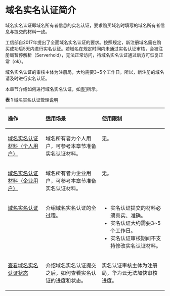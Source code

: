 # 域名实名认证简介<a name="domain_ug_320001"></a>

域名实名认证即域名所有者信息的实名认证，要求购买域名时填写的域名所有者信息与提交的材料一致。

工信部自2017年提出了全面域名实名认证的要求。按照规定，新注册域名需在购买成功后5天内进行实名认证。若域名在规定时间内未通过实名认证审核，会被注册局暂停解析（Serverhold），无法正常访问，待域名实名认证通过后方可恢复正常（ok）。

域名实名认证的审核主体为注册局，大约需要3\~5个工作日。所以，新注册的域名请及时进行实名认证。

本章节介绍如何进行域名实名认证，如[表1](#zh-cn_topic_0193892067_table977612405507)所示。

**表 1**  域名实名认证管理说明

<a name="zh-cn_topic_0193892067_table977612405507"></a>
<table><thead align="left"><tr id="zh-cn_topic_0193892067_row87771409504"><th class="cellrowborder" valign="top" width="23.72237223722372%" id="mcps1.2.4.1.1"><p id="zh-cn_topic_0193892067_p15777740175016"><a name="zh-cn_topic_0193892067_p15777740175016"></a><a name="zh-cn_topic_0193892067_p15777740175016"></a>操作</p>
</th>
<th class="cellrowborder" valign="top" width="35.23352335233523%" id="mcps1.2.4.1.2"><p id="zh-cn_topic_0193892067_p47771140115015"><a name="zh-cn_topic_0193892067_p47771140115015"></a><a name="zh-cn_topic_0193892067_p47771140115015"></a>适用场景</p>
</th>
<th class="cellrowborder" valign="top" width="41.04410441044104%" id="mcps1.2.4.1.3"><p id="zh-cn_topic_0193892067_p11777174055015"><a name="zh-cn_topic_0193892067_p11777174055015"></a><a name="zh-cn_topic_0193892067_p11777174055015"></a>使用限制</p>
</th>
</tr>
</thead>
<tbody><tr id="zh-cn_topic_0193892067_row1110420498311"><td class="cellrowborder" valign="top" width="23.72237223722372%" headers="mcps1.2.4.1.1 "><p id="zh-cn_topic_0193892067_p17104124903117"><a name="zh-cn_topic_0193892067_p17104124903117"></a><a name="zh-cn_topic_0193892067_p17104124903117"></a><a href="域名实名认证材料（个人用户）.md">域名实名认证材料（个人用户）</a></p>
</td>
<td class="cellrowborder" valign="top" width="35.23352335233523%" headers="mcps1.2.4.1.2 "><p id="zh-cn_topic_0193892067_p13104114903114"><a name="zh-cn_topic_0193892067_p13104114903114"></a><a name="zh-cn_topic_0193892067_p13104114903114"></a>域名所有者为个人用户，可参考本章节准备实名认证材料。</p>
</td>
<td class="cellrowborder" valign="top" width="41.04410441044104%" headers="mcps1.2.4.1.3 "><p id="zh-cn_topic_0193892067_p910434911310"><a name="zh-cn_topic_0193892067_p910434911310"></a><a name="zh-cn_topic_0193892067_p910434911310"></a>无。</p>
</td>
</tr>
<tr id="zh-cn_topic_0193892067_row3777840175020"><td class="cellrowborder" valign="top" width="23.72237223722372%" headers="mcps1.2.4.1.1 "><p id="zh-cn_topic_0193892067_p688018214258"><a name="zh-cn_topic_0193892067_p688018214258"></a><a name="zh-cn_topic_0193892067_p688018214258"></a><a href="域名实名认证材料（企业用户）.md">域名实名认证材料（企业用户）</a></p>
</td>
<td class="cellrowborder" valign="top" width="35.23352335233523%" headers="mcps1.2.4.1.2 "><p id="zh-cn_topic_0193892067_p777716406501"><a name="zh-cn_topic_0193892067_p777716406501"></a><a name="zh-cn_topic_0193892067_p777716406501"></a>域名所有者为企业用户，可参考本章节准备实名认证材料。</p>
</td>
<td class="cellrowborder" valign="top" width="41.04410441044104%" headers="mcps1.2.4.1.3 "><p id="p10987115350"><a name="p10987115350"></a><a name="p10987115350"></a>无。</p>
</td>
</tr>
<tr id="zh-cn_topic_0193892067_row126315910245"><td class="cellrowborder" valign="top" width="23.72237223722372%" headers="mcps1.2.4.1.1 "><p id="zh-cn_topic_0193892067_p1483558253"><a name="zh-cn_topic_0193892067_p1483558253"></a><a name="zh-cn_topic_0193892067_p1483558253"></a><a href="域名实名认证.md">域名实名认证</a></p>
</td>
<td class="cellrowborder" valign="top" width="35.23352335233523%" headers="mcps1.2.4.1.2 "><p id="zh-cn_topic_0193892067_p1963279202414"><a name="zh-cn_topic_0193892067_p1963279202414"></a><a name="zh-cn_topic_0193892067_p1963279202414"></a>介绍域名实名认证的全过程。</p>
</td>
<td class="cellrowborder" valign="top" width="41.04410441044104%" headers="mcps1.2.4.1.3 "><a name="zh-cn_topic_0193892067_ul1424981916281"></a><a name="zh-cn_topic_0193892067_ul1424981916281"></a><ul id="zh-cn_topic_0193892067_ul1424981916281"><li>实名认证提交的材料必须真实、准确。</li><li>实名认证大约需要3~5个工作日。</li><li>实名认证审核期间不支持修改实名认证材料。</li></ul>
</td>
</tr>
<tr id="zh-cn_topic_0193892067_row10187111392412"><td class="cellrowborder" valign="top" width="23.72237223722372%" headers="mcps1.2.4.1.1 "><p id="zh-cn_topic_0193892067_p12482351250"><a name="zh-cn_topic_0193892067_p12482351250"></a><a name="zh-cn_topic_0193892067_p12482351250"></a><a href="查看域名实名认证状态.md">查看域名实名认证状态</a></p>
</td>
<td class="cellrowborder" valign="top" width="35.23352335233523%" headers="mcps1.2.4.1.2 "><p id="zh-cn_topic_0193892067_p51872013102410"><a name="zh-cn_topic_0193892067_p51872013102410"></a><a name="zh-cn_topic_0193892067_p51872013102410"></a>介绍域名实名认证提交之后，如何查看实名认证的进度和状态。</p>
</td>
<td class="cellrowborder" valign="top" width="41.04410441044104%" headers="mcps1.2.4.1.3 "><p id="p26083603717"><a name="p26083603717"></a><a name="p26083603717"></a>实名认证审核主体为注册局，华为云无法加快审核进度。</p>
</td>
</tr>
</tbody>
</table>


